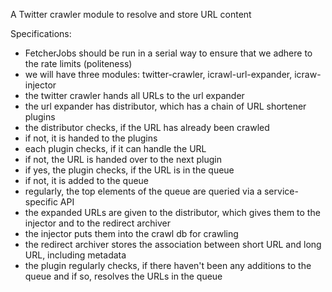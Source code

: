 A Twitter crawler module to resolve and store URL content

Specifications:

- FetcherJobs should be run in a serial way to ensure that we adhere to
the rate limits (politeness)
- we will have three modules: twitter-crawler, icrawl-url-expander,
icraw-injector
- the twitter crawler hands all URLs to the url expander
- the url expander has distributor, which has a chain of URL shortener
plugins
- the distributor checks, if the URL has already been crawled
- if not, it is handed to the plugins
- each plugin checks, if it can handle the URL
- if not, the URL is handed over to the next plugin
- if yes, the plugin checks, if the URL is in the queue
- if not, it is added to the queue
- regularly, the top elements of the queue are queried via a
service-specific API
- the expanded URLs are given to the distributor, which gives them to
the injector and to the redirect archiver
- the injector puts them into the crawl db for crawling
- the redirect archiver stores the association between short URL and
long URL, including metadata
- the plugin regularly checks, if there haven't been any additions to
the queue and if so, resolves the URLs in the queue
